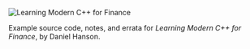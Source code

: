![Learning Modern C++ for Finance](https://learning.oreilly.com/library/cover/9781098100797/250w/)

Example source code, notes, and errata for _Learning Modern C++ for Finance_, by Daniel Hanson.
